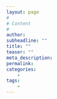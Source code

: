 ```yaml
---
layout: page
#
# Content
#
author:
subheadline: ""
title: ""
teaser: ""
meta_description:
permalink:
categories:
    - 
tags:
    - 
---
```


